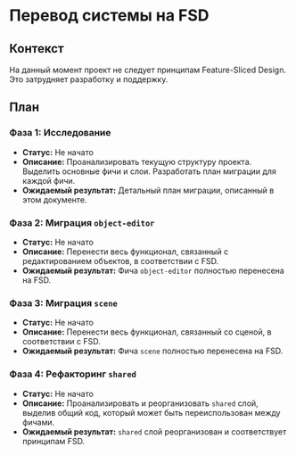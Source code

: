 # Перевод системы на FSD

## Контекст
На данный момент проект не следует принципам Feature-Sliced Design. Это затрудняет разработку и поддержку.

## План
### Фаза 1: Исследование
- **Статус:** Не начато
- **Описание:** Проанализировать текущую структуру проекта. Выделить основные фичи и слои. Разработать план миграции для каждой фичи.
- **Ожидаемый результат:** Детальный план миграции, описанный в этом документе.

### Фаза 2: Миграция `object-editor`
- **Статус:** Не начато
- **Описание:** Перенести весь функционал, связанный с редактированием объектов, в соответствии с FSD.
- **Ожидаемый результат:** Фича `object-editor` полностью перенесена на FSD.

### Фаза 3: Миграция `scene`
- **Статус:** Не начато
- **Описание:** Перенести весь функционал, связанный со сценой, в соответствии с FSD.
- **Ожидаемый результат:** Фича `scene` полностью перенесена на FSD.

### Фаза 4: Рефакторинг `shared`
- **Статус:** Не начато
- **Описание:** Проанализировать и реорганизовать `shared` слой, выделив общий код, который может быть переиспользован между фичами.
- **Ожидаемый результат:** `shared` слой реорганизован и соответствует принципам FSD.

